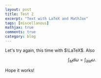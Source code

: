 ```yaml
---
layout: post
title: Test 2
excerpt: "Text with LaTeX and MathJax"
tags: [miscellanous]
mathjax: true
comments: true
category: blog
---
```


Let's try again, this time with $\LaTeX$. Also

$$ \int_M d\omega = \int_{\partial M} \omega. $$

Hope it works!
